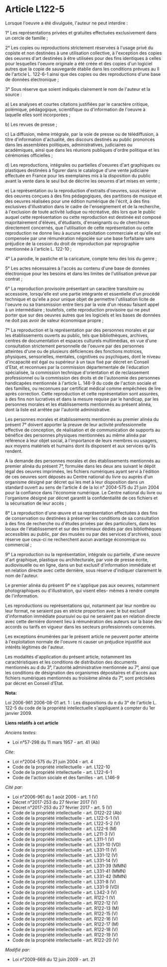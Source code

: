 # Article L122-5

Lorsque l'oeuvre a été divulguée, l'auteur ne peut interdire : 

1° Les représentations privées et gratuites effectuées exclusivement dans un cercle de famille ; 

2° Les copies ou reproductions strictement réservées à l'usage privé du copiste et non destinées à une utilisation
collective, à l'exception des copies des oeuvres d'art destinées à être utilisées pour des fins identiques à celles pour
lesquelles l'oeuvre originale a été créée et des copies d'un logiciel autres que la copie de sauvegarde établie dans les
conditions prévues au II de l'article L. 122-6-1 ainsi que des copies ou des reproductions d'une base de données
électronique ; 

3° Sous réserve que soient indiqués clairement le nom de l'auteur et la source : 

a) Les analyses et courtes citations justifiées par le caractère critique, polémique, pédagogique, scientifique ou
d'information de l'oeuvre à laquelle elles sont incorporées ; 

b) Les revues de presse ; 

c) La diffusion, même intégrale, par la voie de presse ou de télédiffusion, à titre d'information d'actualité, des discours
destinés au public prononcés dans les assemblées politiques, administratives, judiciaires ou académiques, ainsi que dans les
réunions publiques d'ordre politique et les cérémonies officielles ; 

d) Les reproductions, intégrales ou partielles d'oeuvres d'art graphiques ou plastiques destinées à figurer dans le catalogue
d'une vente judiciaire effectuée en France pour les exemplaires mis à la disposition du public avant la vente dans le seul
but de décrire les oeuvres d'art mises en vente ; 

e) La représentation ou la reproduction d'extraits d'oeuvres, sous réserve des oeuvres conçues à des fins pédagogiques, des
partitions de musique et des oeuvres réalisées pour une édition numérique de l'écrit, à des fins exclusives d'illustration
dans le cadre de l'enseignement et de la recherche, à l'exclusion de toute activité ludique ou récréative, dès lors que le
public auquel cette représentation ou cette reproduction est destinée est composé majoritairement d'élèves, d'étudiants,
d'enseignants ou de chercheurs directement concernés, que l'utilisation de cette représentation ou cette reproduction ne
donne lieu à aucune exploitation commerciale et qu'elle est compensée par une rémunération négociée sur une base forfaitaire
sans préjudice de la cession du droit de reproduction par reprographie mentionnée à l'article L. 122-10 ; 

4° La parodie, le pastiche et la caricature, compte tenu des lois du genre ; 

5° Les actes nécessaires à l'accès au contenu d'une base de données électronique pour les besoins et dans les limites de
l'utilisation prévue par contrat ; 

6° La reproduction provisoire présentant un caractère transitoire ou accessoire, lorsqu'elle est une partie intégrante et
essentielle d'un procédé technique et qu'elle a pour unique objet de permettre l'utilisation licite de l'oeuvre ou sa
transmission entre tiers par la voie d'un réseau faisant appel à un intermédiaire ; toutefois, cette reproduction provisoire
qui ne peut porter que sur des oeuvres autres que les logiciels et les bases de données ne doit pas avoir de valeur
économique propre ; 

7° La reproduction et la représentation par des personnes morales et par les établissements ouverts au public, tels que
bibliothèques, archives, centres de documentation et espaces culturels multimédias, en vue d'une consultation strictement
personnelle de l'oeuvre par des personnes atteintes d'une ou de plusieurs déficiences des fonctions motrices, physiques,
sensorielles, mentales, cognitives ou psychiques, dont le niveau d'incapacité est égal ou supérieur à un taux fixé par décret
en Conseil d'Etat, et reconnues par la commission départementale de l'éducation spécialisée, la commission technique
d'orientation et de reclassement professionnel ou la commission des droits et de l'autonomie des personnes handicapées
mentionnée à l'article L. 146-9 du code de l'action sociale et des familles, ou reconnues par certificat médical comme
empêchées de lire après correction. Cette reproduction et cette représentation sont assurées, à des fins non lucratives et
dans la mesure requise par le handicap, par les personnes morales et les établissements mentionnés au présent alinéa, dont la
liste est arrêtée par l'autorité administrative. 

Les personnes morales et établissements mentionnés au premier alinéa du présent 7° doivent apporter la preuve de leur
activité professionnelle effective de conception, de réalisation et de communication de supports au bénéfice des personnes
physiques mentionnées au même alinéa par référence à leur objet social, à l'importance de leurs membres ou usagers, aux
moyens matériels et humains dont ils disposent et aux services qu'ils rendent. 

A la demande des personnes morales et des établissements mentionnés au premier alinéa du présent 7°, formulée dans les deux
ans suivant le dépôt légal des oeuvres imprimées, les fichiers numériques ayant servi à l'édition de ces oeuvres sont déposés
au Centre national du livre ou auprès d'un organisme désigné par décret qui les met à leur disposition dans un standard
ouvert au sens de l'article 4 de la loi n° 2004-575 du 21 juin 2004 pour la confiance dans l'économie numérique. Le Centre
national du livre ou l'organisme désigné par décret garantit la confidentialité de ces fichiers et la sécurisation de leur
accès ; 

8° La reproduction d'une œuvre et sa représentation effectuées à des fins de conservation ou destinées à préserver les
conditions de sa consultation à des fins de recherche ou d'études privées par des particuliers, dans les locaux de
l'établissement et sur des terminaux dédiés par des bibliothèques accessibles au public, par des musées ou par des services
d'archives, sous réserve que ceux-ci ne recherchent aucun avantage économique ou commercial ; 

9° La reproduction ou la représentation, intégrale ou partielle, d'une oeuvre d'art graphique, plastique ou architecturale,
par voie de presse écrite, audiovisuelle ou en ligne, dans un but exclusif d'information immédiate et en relation directe
avec cette dernière, sous réserve d'indiquer clairement le nom de l'auteur. 

Le premier alinéa du présent 9° ne s'applique pas aux oeuvres, notamment photographiques ou d'illustration, qui visent elles-
mêmes à rendre compte de l'information. 

Les reproductions ou représentations qui, notamment par leur nombre ou leur format, ne seraient pas en stricte proportion
avec le but exclusif d'information immédiate poursuivi ou qui ne seraient pas en relation directe avec cette dernière donnent
lieu à rémunération des auteurs sur la base des accords ou tarifs en vigueur dans les secteurs professionnels concernés. 

Les exceptions énumérées par le présent article ne peuvent porter atteinte à l'exploitation normale de l'oeuvre ni causer un
préjudice injustifié aux intérêts légitimes de l'auteur. 

Les modalités d'application du présent article, notamment les caractéristiques et les conditions de distribution des
documents mentionnés au d du 3°, l'autorité administrative mentionnée au 7°, ainsi que les conditions de désignation des
organismes dépositaires et d'accès aux fichiers numériques mentionnés au troisième alinéa du 7°, sont précisées par décret en
Conseil d'Etat.

**Nota:**

Loi 2006-961 2006-08-01 art. 1 : Les dispositions du e du 3° de l'article L. 122-5 du code de la propriété intellectuelle
s'appliquent à compter du 1er janvier 2009.

**Liens relatifs à cet article**

_Anciens textes_:

  - Loi n°57-298 du 11 mars 1957 - art. 41 (Ab)

_Cite_:

  - Loi n°2004-575 du 21 juin 2004 - art. 4
  - Code de la propriété intellectuelle - art. L122-10
  - Code de la propriété intellectuelle - art. L122-6-1
  - Code de l'action sociale et des familles - art. L146-9

_Cité par_:

  - Loi n°2006-961 du 1 août 2006 - art. 1 (V)
  - Décret n°2017-253 du 27 février 2017 (V)
  - Décret n°2017-253 du 27 février 2017 - art. 5 (V)
  - Code de la propriété intellectuelle - art. D122-22 (Ab)
  - Code de la propriété intellectuelle - art. L122-5-1 (V)
  - Code de la propriété intellectuelle - art. L122-5-2 (V)
  - Code de la propriété intellectuelle - art. L122-6 (M)
  - Code de la propriété intellectuelle - art. L211-3 (V)
  - Code de la propriété intellectuelle - art. L311-1 (V)
  - Code de la propriété intellectuelle - art. L331-10 (VD)
  - Code de la propriété intellectuelle - art. L331-11 (V)
  - Code de la propriété intellectuelle - art. L331-12 (V)
  - Code de la propriété intellectuelle - art. L331-14 (V)
  - Code de la propriété intellectuelle - art. L331-39 (MMN)
  - Code de la propriété intellectuelle - art. L331-41 (MMN)
  - Code de la propriété intellectuelle - art. L331-42 (MMN)
  - Code de la propriété intellectuelle - art. L331-8 (V)
  - Code de la propriété intellectuelle - art. L331-9 (VD)
  - Code de la propriété intellectuelle - art. L342-3 (V)
  - Code de la propriété intellectuelle - art. R122-1 (V)
  - Code de la propriété intellectuelle - art. R122-12 (V)
  - Code de la propriété intellectuelle - art. R122-13 (M)
  - Code de la propriété intellectuelle - art. R122-15 (V)
  - Code de la propriété intellectuelle - art. R122-16 (V)
  - Code de la propriété intellectuelle - art. R122-17 (M)
  - Code de la propriété intellectuelle - art. R122-18 (V)
  - Code de la propriété intellectuelle - art. R122-19 (V)
  - Code de la propriété intellectuelle - art. R122-20 (V)

_Modifié par_:

  - Loi n°2009-669 du 12 juin 2009 - art. 21
